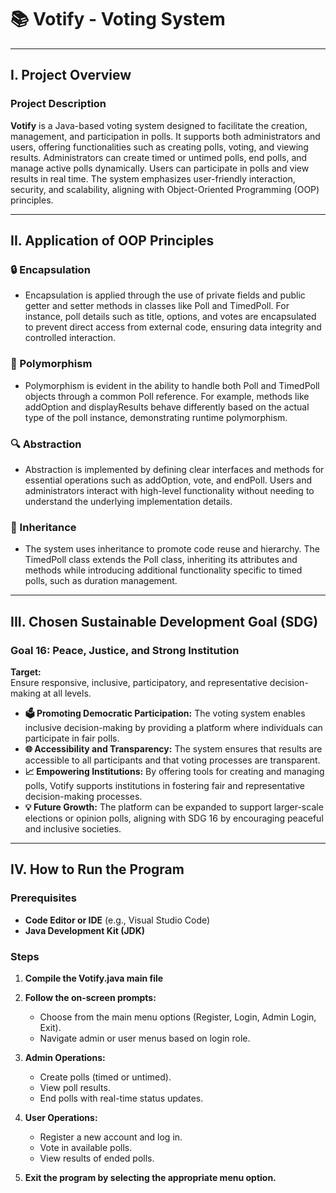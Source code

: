 # 📚 **Votify - Voting System**

---

## I. **Project Overview**

### **Project Description**  
**Votify** is a Java-based voting system designed to facilitate the creation, management, and participation in polls. It supports both administrators and users, offering functionalities such as creating polls, voting, and viewing results. Administrators can create timed or untimed polls, end polls, and manage active polls dynamically. Users can participate in polls and view results in real time. The system emphasizes user-friendly interaction, security, and scalability, aligning with Object-Oriented Programming (OOP) principles.

---

## II. **Application of OOP Principles**

### **🔒 Encapsulation**
- Encapsulation is applied through the use of private fields and public getter and setter methods in classes like Poll and TimedPoll. For instance, poll details such as title, options, and votes are encapsulated to prevent direct access from external code, ensuring data integrity and controlled interaction.

### **🔄 Polymorphism**
- Polymorphism is evident in the ability to handle both Poll and TimedPoll objects through a common Poll reference. For example, methods like addOption and displayResults behave differently based on the actual type of the poll instance, demonstrating runtime polymorphism.

### **🔍 Abstraction**
- Abstraction is implemented by defining clear interfaces and methods for essential operations such as addOption, vote, and endPoll. Users and administrators interact with high-level functionality without needing to understand the underlying implementation details.

### **🌳 Inheritance**
- The system uses inheritance to promote code reuse and hierarchy. The TimedPoll class extends the Poll class, inheriting its attributes and methods while introducing additional functionality specific to timed polls, such as duration management.

---

## III. **Chosen Sustainable Development Goal (SDG)**

### **Goal 16: Peace, Justice, and Strong Institution**

**Target:**  
Ensure responsive, inclusive, participatory, and representative decision-making at all levels.

- **🗳️ Promoting Democratic Participation:** The voting system enables inclusive decision-making by providing a platform where individuals can participate in fair polls.
- **🌐 Accessibility and Transparency:** The system ensures that results are accessible to all participants and that voting processes are transparent.
- **📈 Empowering Institutions:** By offering tools for creating and managing polls, Votify supports institutions in fostering fair and representative decision-making processes.
- **💡 Future Growth:** The platform can be expanded to support larger-scale elections or opinion polls, aligning with SDG 16 by encouraging peaceful and inclusive societies.
---

## IV. **How to Run the Program**

### **Prerequisites**
- **Code Editor or IDE** (e.g., Visual Studio Code)
- **Java Development Kit (JDK)**

### **Steps**
1. **Compile the Votify.java main file**
  
2. **Follow the on-screen prompts:**
   - Choose from the main menu options (Register, Login, Admin Login, Exit).
   - Navigate admin or user menus based on login role.

3. **Admin Operations:** 
   - Create polls (timed or untimed).
   - View poll results.
   - End polls with real-time status updates.

4. **User Operations:**
   - Register a new account and log in.
   - Vote in available polls.
   - View results of ended polls.

5. **Exit the program by selecting the appropriate menu option.**
